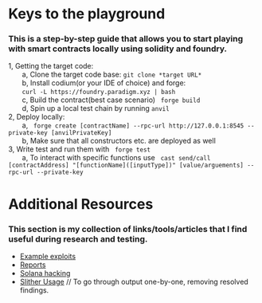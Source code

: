# Keys to the playground
### This is a step-by-step guide that allows you to start playing with smart contracts locally using solidity and foundry.
1, Getting the target code:\
    &nbsp;&nbsp;&nbsp;&nbsp;&nbsp;&nbsp;
    a, Clone the target code base:
    ``` git clone *target URL* ```\
    &nbsp;&nbsp;&nbsp;&nbsp;&nbsp;&nbsp;
    b, Install codium(or your IDE of choice) and forge:\
    &nbsp;&nbsp;&nbsp;&nbsp;&nbsp;&nbsp;
    ``` curl -L https://foundry.paradigm.xyz | bash ``` \
    &nbsp;&nbsp;&nbsp;&nbsp;&nbsp;&nbsp;
    c, Build the contract(best case scenario) ``` forge build``` \
    &nbsp;&nbsp;&nbsp;&nbsp;&nbsp;&nbsp;
    d, Spin up a local test chain by running ```anvil``` \
2, Deploy locally:\
    &nbsp;&nbsp;&nbsp;&nbsp;&nbsp;&nbsp;
    a, ``` forge create [contractName] --rpc-url http://127.0.0.1:8545 --private-key [anvilPrivateKey]```\
    &nbsp;&nbsp;&nbsp;&nbsp;&nbsp;&nbsp;
    b, Make sure that all constructors etc. are deployed as well\
3, Write test and run them with ``` forge test``` \
    &nbsp;&nbsp;&nbsp;&nbsp;&nbsp;&nbsp;
    a, To interact with specific functions use ``` cast send/call [contractAddress] "[functionName]([inputType])" [value/arguements] --rpc-url --private-key```

# Additional Resources
### This section is my collection of links/tools/articles that I find useful during research and testing.
- [Example exploits](https://github.com/Cyfrin/sc-exploits-minimized.git)
- [Reports](https://github.com/softstackHQ/Smart-Contract-Security-Audits)
- [Solana hacking](https://github.com/0xsanny/solsec)
- [Slither Usage](https://github.com/crytic/slither/wiki/Usage#detector-selection) // To go through output one-by-one, removing resolved findings.